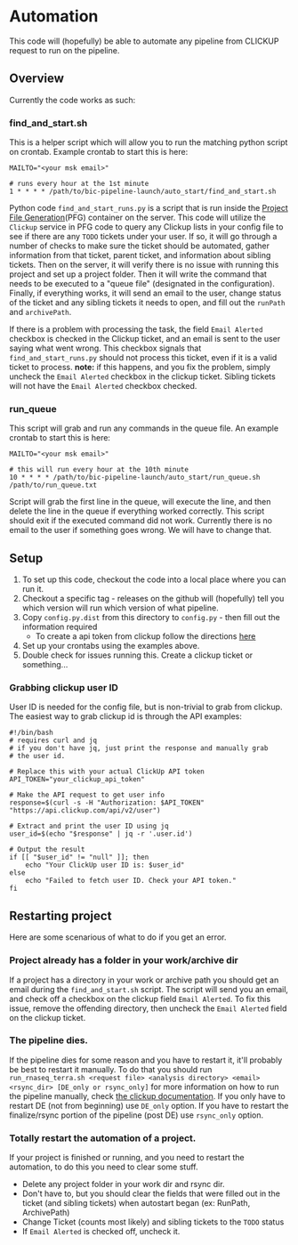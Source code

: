 # Automation

This code will (hopefully) be able to automate any pipeline from CLICKUP request to run on the pipeline. 

## Overview
Currently the code works as such:

### find_and_start.sh

This is a helper script which will allow you to run the matching python script on crontab. Example crontab to start this is here:
``` 
MAILTO="<your msk email>"

# runs every hour at the 1st minute
1 * * * * /path/to/bic-pipeline-launch/auto_start/find_and_start.sh
```

Python code `find_and_start_runs.py` is a script that is run inside the [Project File Generation](https://github.com/cBio-MSKCC/project_file_generation)(PFG) container on the server. This code will utilize the `Clickup` service in PFG code to query any Clickup lists in your config file to see if there are any `TODO` tickets under your user. If so, it will go through a number of checks to make sure the ticket should be automated, gather information from that ticket, parent ticket, and information about sibling tickets. Then on the server, it will verify there is no issue with running this project and set up a project folder. Then it will write the command that needs to be executed to a "queue file" (designated in the configuration). Finally, if everything works, it will send an email to the user, change status of the ticket and any sibling tickets it needs to open, and fill out the `runPath` and `archivePath`.

If there is a problem with processing the task, the field `Email Alerted` checkbox is checked in the Clickup ticket, and an email is sent to the user saying what went wrong. This checkbox signals that `find_and_start_runs.py` should not process this ticket, even if it is a valid ticket to process. **note:** if this happens, and you fix the problem, simply uncheck the `Email Alerted` checkbox in the clickup ticket. Sibling tickets will not have the `Email Alerted` checkbox checked.

### run_queue

This script will grab and run any commands in the queue file. An example crontab to start this is here:
```
MAILTO="<your msk email>"

# this will run every hour at the 10th minute
10 * * * * /path/to/bic-pipeline-launch/auto_start/run_queue.sh /path/to/run_queue.txt 
```

Script will grab the first line in the queue, will execute the line, and then delete the line in the queue if everything worked correctly. This script should exit if the executed command did not work. Currently there is no email to the user if something goes wrong. We will have to change that.

## Setup
1. To set up this code, checkout the code into a local place where you can run it. 
2. Checkout a specific tag - releases on the github will (hopefully) tell you which version will run which version of what pipeline. 
3. Copy `config.py.dist` from this directory to `config.py` - then fill out the information required
    - To create a api token from clickup follow the directions [here](https://help.clickup.com/hc/en-us/articles/6303426241687-Use-the-ClickUp-API#personal-api-key)
4. Set up your crontabs using the examples above. 
5. Double check for issues running this. Create a clickup ticket or something...

### Grabbing clickup user ID
User ID is needed for the config file, but is non-trivial to grab from clickup. The easiest way to grab clickup id is through the API examples:

``` 
#!/bin/bash
# requires curl and jq
# if you don't have jq, just print the response and manually grab
# the user id.

# Replace this with your actual ClickUp API token
API_TOKEN="your_clickup_api_token"

# Make the API request to get user info
response=$(curl -s -H "Authorization: $API_TOKEN" "https://api.clickup.com/api/v2/user")

# Extract and print the user ID using jq
user_id=$(echo "$response" | jq -r '.user.id')

# Output the result
if [[ "$user_id" != "null" ]]; then
    echo "Your ClickUp user ID is: $user_id"
else
    echo "Failed to fetch user ID. Check your API token."
fi
```

## Restarting project
Here are some scenarious of what to do if you get an error.

### Project already has a folder in your work/archive dir
If a project has a directory in your work or archive path you should get an email during the `find_and_start.sh` script. The script will send you an email, and check off a checkbox on the clickup field `Email Alerted`. To fix this issue, remove the offending directory, then uncheck the `Email Alerted` field on the clickup ticket. 

### The pipeline dies. 
If the pipeline dies for some reason and you have to restart it, it'll probably be best to restart it manually. To do that you should run `run_rnaseq_terra.sh <request file> <analysis directory> <email> <rsync_dir> [DE_only or rsync_only]` for more information on how to run the pipeline manually, check [the clickup documentation](https://app.clickup.com/9006020830/v/dc/8ccty6y-2053/8ccty6y-3273). If you only have to restart DE (not from beginning) use `DE_only` option. If you have to restart the finalize/rsync portion of the pipeline (post DE) use `rsync_only` option.

### Totally restart the automation of a project.
If your project is finished or running, and you need to restart the automation, to do this you need to clear some stuff. 
- Delete any project folder in your work dir and rsync dir.
- Don't have to, but you should clear the fields that were filled out in the ticket (and sibling tickets) when autostart began (ex: RunPath, ArchivePath)
- Change Ticket (counts most likely) and sibling tickets to the `TODO` status
- If `Email Alerted` is checked off, uncheck it.